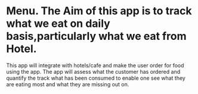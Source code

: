 # Menu. The Aim of this app is to track what we eat on daily basis,particularly what we eat from Hotel.
This app will integrate with hotels/cafe and make the user order for food using the app.
The app will assess what the customer has ordered and quantify the track what has been consumed to enable one see what they are eating most and what they are missing out on.
